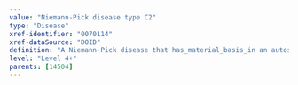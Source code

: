 ```yaml
---
value: "Niemann-Pick disease type C2"
type: "Disease"
xref-identifier: "0070114"
xref-dataSource: "DOID"
definition: "A Niemann-Pick disease that has_material_basis_in an autosomal recessive mutation of NPC2 on chromosome 14q24.3."
level: "Level 4+"
parents: [14504]
---
```

